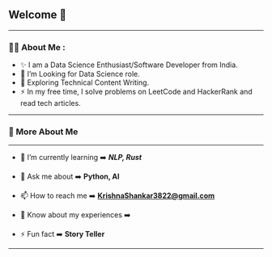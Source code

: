 ## Welcome 👋

 

 <hr>

### 👨‍💻 About Me : 

- ✨ I am a Data Science Enthusiast/Software Developer from India. 
- 🔭 I’m Looking for Data Science role.
- 🌱 Exploring Technical Content Writing.
- ⚡ In my free time, I solve problems on LeetCode and HackerRank and read tech articles.
  
 <hr>


 ### 🔆 More About Me
 <hr>
 
- 🌱 I’m currently learning ➡️ ***NLP, Rust***

- 💬 Ask me about ➡️ **Python, AI**

- 📫 How to reach me ➡️ **KrishnaShankar3822@gmail.com**

- 📄 Know about my experiences ➡️ 

- ⚡ Fun fact ➡️ **Story Teller**



<hr>

